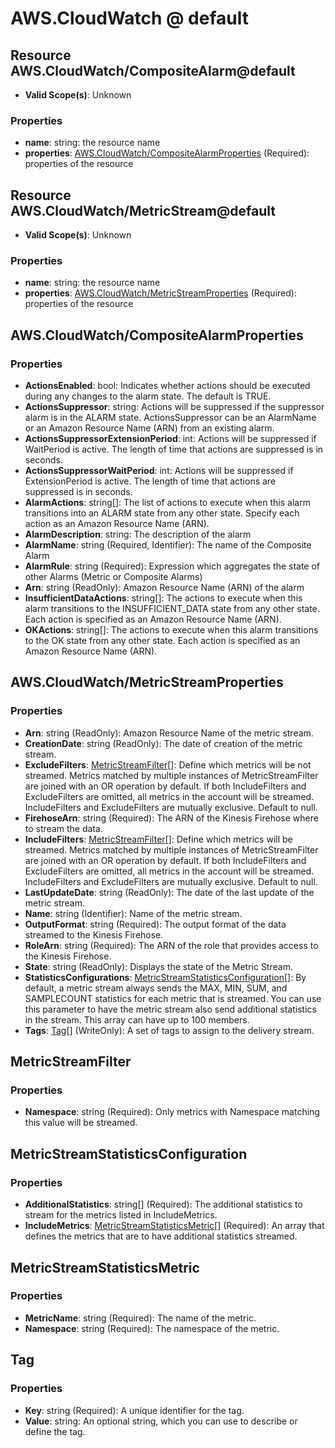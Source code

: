# AWS.CloudWatch @ default

## Resource AWS.CloudWatch/CompositeAlarm@default
* **Valid Scope(s)**: Unknown
### Properties
* **name**: string: the resource name
* **properties**: [AWS.CloudWatch/CompositeAlarmProperties](#awscloudwatchcompositealarmproperties) (Required): properties of the resource

## Resource AWS.CloudWatch/MetricStream@default
* **Valid Scope(s)**: Unknown
### Properties
* **name**: string: the resource name
* **properties**: [AWS.CloudWatch/MetricStreamProperties](#awscloudwatchmetricstreamproperties) (Required): properties of the resource

## AWS.CloudWatch/CompositeAlarmProperties
### Properties
* **ActionsEnabled**: bool: Indicates whether actions should be executed during any changes to the alarm state. The default is TRUE.
* **ActionsSuppressor**: string: Actions will be suppressed if the suppressor alarm is in the ALARM state. ActionsSuppressor can be an AlarmName or an Amazon Resource Name (ARN) from an existing alarm. 
* **ActionsSuppressorExtensionPeriod**: int: Actions will be suppressed if WaitPeriod is active. The length of time that actions are suppressed is in seconds.
* **ActionsSuppressorWaitPeriod**: int: Actions will be suppressed if ExtensionPeriod is active. The length of time that actions are suppressed is in seconds.
* **AlarmActions**: string[]: The list of actions to execute when this alarm transitions into an ALARM state from any other state. Specify each action as an Amazon Resource Name (ARN).
* **AlarmDescription**: string: The description of the alarm
* **AlarmName**: string (Required, Identifier): The name of the Composite Alarm
* **AlarmRule**: string (Required): Expression which aggregates the state of other Alarms (Metric or Composite Alarms)
* **Arn**: string (ReadOnly): Amazon Resource Name (ARN) of the alarm
* **InsufficientDataActions**: string[]: The actions to execute when this alarm transitions to the INSUFFICIENT_DATA state from any other state. Each action is specified as an Amazon Resource Name (ARN).
* **OKActions**: string[]: The actions to execute when this alarm transitions to the OK state from any other state. Each action is specified as an Amazon Resource Name (ARN).

## AWS.CloudWatch/MetricStreamProperties
### Properties
* **Arn**: string (ReadOnly): Amazon Resource Name of the metric stream.
* **CreationDate**: string (ReadOnly): The date of creation of the metric stream.
* **ExcludeFilters**: [MetricStreamFilter](#metricstreamfilter)[]: Define which metrics will be not streamed. Metrics matched by multiple instances of MetricStreamFilter are joined with an OR operation by default. If both IncludeFilters and ExcludeFilters are omitted, all metrics in the account will be streamed. IncludeFilters and ExcludeFilters are mutually exclusive. Default to null.
* **FirehoseArn**: string (Required): The ARN of the Kinesis Firehose where to stream the data.
* **IncludeFilters**: [MetricStreamFilter](#metricstreamfilter)[]: Define which metrics will be streamed. Metrics matched by multiple instances of MetricStreamFilter are joined with an OR operation by default. If both IncludeFilters and ExcludeFilters are omitted, all metrics in the account will be streamed. IncludeFilters and ExcludeFilters are mutually exclusive. Default to null.
* **LastUpdateDate**: string (ReadOnly): The date of the last update of the metric stream.
* **Name**: string (Identifier): Name of the metric stream.
* **OutputFormat**: string (Required): The output format of the data streamed to the Kinesis Firehose.
* **RoleArn**: string (Required): The ARN of the role that provides access to the Kinesis Firehose.
* **State**: string (ReadOnly): Displays the state of the Metric Stream.
* **StatisticsConfigurations**: [MetricStreamStatisticsConfiguration](#metricstreamstatisticsconfiguration)[]: By default, a metric stream always sends the MAX, MIN, SUM, and SAMPLECOUNT statistics for each metric that is streamed. You can use this parameter to have the metric stream also send additional statistics in the stream. This array can have up to 100 members.
* **Tags**: [Tag](#tag)[] (WriteOnly): A set of tags to assign to the delivery stream.

## MetricStreamFilter
### Properties
* **Namespace**: string (Required): Only metrics with Namespace matching this value will be streamed.

## MetricStreamStatisticsConfiguration
### Properties
* **AdditionalStatistics**: string[] (Required): The additional statistics to stream for the metrics listed in IncludeMetrics.
* **IncludeMetrics**: [MetricStreamStatisticsMetric](#metricstreamstatisticsmetric)[] (Required): An array that defines the metrics that are to have additional statistics streamed.

## MetricStreamStatisticsMetric
### Properties
* **MetricName**: string (Required): The name of the metric.
* **Namespace**: string (Required): The namespace of the metric.

## Tag
### Properties
* **Key**: string (Required): A unique identifier for the tag.
* **Value**: string: An optional string, which you can use to describe or define the tag.


